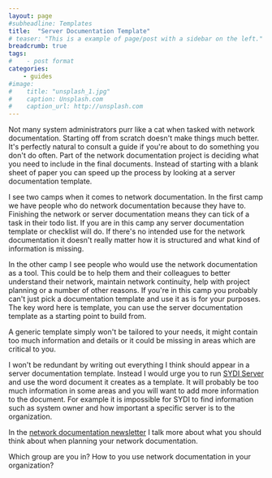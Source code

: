 ```yaml
---
layout: page
#subheadline: Templates
title:  "Server Documentation Template"
# teaser: "This is a example of page/post with a sidebar on the left."
breadcrumb: true
tags:
#    - post format
categories:
    - guides
#image:
#    title: "unsplash_1.jpg"
#    caption: Unsplash.com
#    caption_url: http://unsplash.com
---
```

Not many system administrators purr like a cat when tasked with network documentation. Starting off from scratch doesn't make things much better. It's perfectly natural to consult a guide if you're about to do something you don't do often. Part of the network documentation project is deciding what you need to include in the final documents. Instead of starting with a blank sheet of paper you can speed up the process by looking at a server documentation template.
<!--more-->
I see two camps when it comes to network documentation. In the first camp we have people who do network documentation because they have to. Finishing the network or server documentation means they can tick of a task in their todo list. If you are in this camp any server documentation template or checklist will do. If there's no intended use for the network documentation it doesn't really matter how it is structured and what kind of information is missing.

In the other camp I see people who would use the network documentation as a tool. This could be to help them and their colleagues to better understand their network, maintain network continuity, help with project planning or a number of other reasons. If you're in this camp you probably can't just pick a documentation template and use it as is for your purposes. The key word here is template, you can use the server documentation template as a starting point to build from.

A generic template simply won't be tailored to your needs, it might contain too much information and details or it could be missing in areas which are critical to you.

I won't be redundant by writing out everything I think should appear in a server documentation template. Instead I would urge you to run [SYDI Server](http://sydiproject.com/products/sydi-server/) and use the word document it creates as a template. It will probably be too much information in some areas and you will want to add more information to the document. For example it is impossible for SYDI to find information such as system owner and how important a specific server is to the organization.

In the [network documentation newsletter](http://sydiproject.com/email) I talk more about what you should think about when planning your network documentation.

Which group are you in? How to you use network documentation in your organization?
